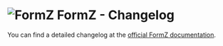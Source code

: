 # ![FormZ](Documentation/Images/formz-icon@medium.png) FormZ - Changelog

You can find a detailed changelog at the [official FormZ documentation](https://docs.typo3.org/typo3cms/extensions/formz/11-Changelog/Index.html).

